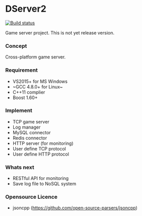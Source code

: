 # DServer2
[![Build status](https://ci.appveyor.com/api/projects/status/pn6fgpol4pg1f7mf?svg=true)](https://ci.appveyor.com/project/dongbum/dserver)

Game server project.
This is not yet release version.

### Concept
Cross-platform game server.

### Requirement
* VS2015+ for MS Windows
* ~GCC 4.8.0+ for Linux~
* C++11 complier
* Boost 1.60+

### Implement
* TCP game server
* Log manager
* MySQL connector
* Redis connector
* HTTP server (for monitoring)
* User define TCP protocol
* User define HTTP protocol

### Whats next
* RESTful API for monitoring
* Save log file to NoSQL system

### Opensource Licence
* jsoncpp (https://github.com/open-source-parsers/jsoncpp)
